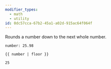 ```yaml
---
modifier_types:
  - math
  - utility
id: 0dc57cca-67b2-45a1-a02d-915ac64f064f
---
```

Rounds a number down to the next whole number.

```.language-yaml
number: 25.98
```

```
{{ number | floor }}
```

```.language-output
25
```
